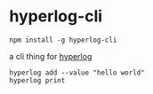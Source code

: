 # hyperlog-cli

```
npm install -g hyperlog-cli
```

a cli thing for [hyperlog](https://github.com/mafintosh/hyperlog)

```
hyperlog add --value "hello world"
hyperlog print
```